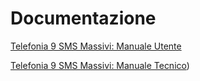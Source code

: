 # Documentazione

[Telefonia 9 SMS Massivi: Manuale Utente](https://www.esendex.it/wp-content/uploads/Vodafone-SMS-Massivi-Manuale-Utente-22012024.pdf)

[Telefonia 9 SMS Massivi: Manuale Tecnico](https://www.esendex.it/wp-content/uploads/Vodafone-SMS-Massivi-API-Reference.pdf))
